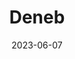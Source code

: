 ---
cc-type: star
title: "Deneb"
constellation:
  - Cygnus
date: 2023-06-07
hashtag: deneb
tags:
  - alpha
  - star
  - Cygnus
  - Summer Triangle
---